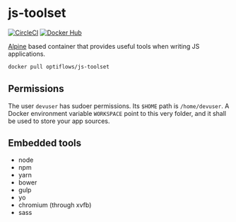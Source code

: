 # js-toolset

[![CircleCI](https://circleci.com/gh/surycat/js-toolset.svg?style=svg)](https://circleci.com/gh/surycat/js-toolset)
[![Docker Hub](https://img.shields.io/docker/pulls/surycat/js-toolset.svg)](https://hub.docker.com/r/surycat/js-toolset)

[Alpine](https://hub.docker.com/_/alpine/) based container that provides useful tools when writing JS applications.

```bash
docker pull optiflows/js-toolset
```

## Permissions

The user `devuser` has sudoer permissions. Its `$HOME` path is `/home/devuser`.
A Docker environment variable `WORKSPACE` point to this very folder, and it shall be used to store your app sources.

## Embedded tools

* node
* npm
* yarn
* bower
* gulp
* yo
* chromium (through xvfb)
* sass
